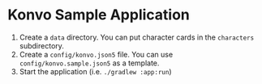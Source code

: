 # Konvo Sample Application

1. Create a `data` directory. You can put character cards in the `characters` subdirectory.
2. Create a `config/konvo.json5` file. You can use `config/konvo.sample.json5` as a template.
3. Start the application (i.e. `./gradlew :app:run`)
